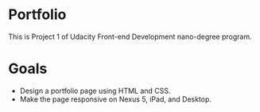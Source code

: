 # Portfolio
This is Project 1 of Udacity Front-end Development nano-degree program.

# Goals 
- Design a portfolio page using HTML and CSS.
- Make the page responsive on Nexus 5, iPad, and Desktop.

